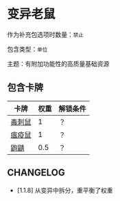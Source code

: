 # 变异老鼠

作为补充包选项时数量：`禁止`

包含类型：`单位`

主题：有附加功能性的高质量基础资源

## 包含卡牌

卡牌 | 权重 | 解锁条件
--- | --- | ---
[毒刺鼠](../卡牌/毒刺鼠.md) | 1 | ？
[瘟疫鼠](../卡牌/瘟疫鼠.md) | 1 | ？
[鼩鼱](../卡牌/鼩鼱.md) | 0.5 | ？

## CHANGELOG

- [1.1.8] 从变异中拆分，重平衡了权重
